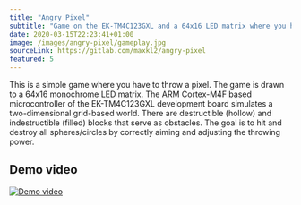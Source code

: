 ```yaml
---
title: "Angry Pixel"
subtitle: "Game on the EK-TM4C123GXL and a 64x16 LED matrix where you have to throw a pixel"
date: 2020-03-15T22:23:41+01:00
image: /images/angry-pixel/gameplay.jpg
sourceLink: https://gitlab.com/maxkl2/angry-pixel
featured: 5
---
```


This is a simple game where you have to throw a pixel. The game is drawn to a 64x16 monochrome LED matrix. The ARM Cortex-M4F based microcontroller of the EK-TM4C123GXL development board simulates a two-dimensional grid-based world. There are destructible (hollow) and indestructible (filled) blocks that serve as obstacles. The goal is to hit and destroy all spheres/circles by correctly aiming and adjusting the throwing power.

<!--more-->

## Demo video

[![Demo video](https://img.youtube.com/vi/iJB-52Eb3Y4/0.jpg)](http://www.youtube.com/watch?v=iJB-52Eb3Y4 "Angry Pixel demo")
